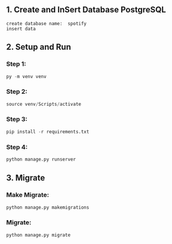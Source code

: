 ## 1. Create and InSert Database PostgreSQL
```
create database name:  spotify
insert data
```
## 2. Setup and Run
### Step 1:
```python
py -m venv venv
```
### Step 2:
```python
source venv/Scripts/activate
```
### Step 3:
```python
pip install -r requirements.txt
```
### Step 4:
```python
python manage.py runserver
```
## 3. Migrate
### Make Migrate:
```python
python manage.py makemigrations
```
### Migrate:
```python
python manage.py migrate
```
